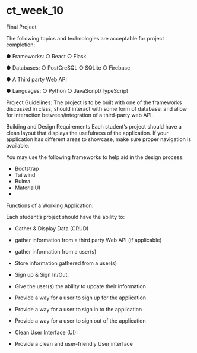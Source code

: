 # ct_week_10
Final Project

The following topics and technologies are acceptable for project completion: 

● Frameworks: 
○ React
○ Flask 

● Databases: 
○ PostGreSQL 
○ SQLite 
○ Firebase 

● A Third party Web API

● Languages: 
○ Python 
○ JavaScript/TypeScript 

Project Guidelines: 
The project is to be built with one of the frameworks discussed in class, should interact with some form of database, and allow for interaction between/integration of a third-party web API. 

Building and Design Requirements 
Each student’s project should have a clean layout that displays the usefulness of the application. If your application has different areas to showcase, make sure proper navigation is available.

You may use the following frameworks to help aid in the design process:
- Bootstrap 
- Tailwind 
- Bulma
- MaterialUI
- 
Functions of a Working Application:

Each student’s project should have the ability to: 
- Gather & Display Data (CRUD)
- gather information from a third party Web API (if applicable) 
- gather information from a user(s) 
- Store information gathered from a user(s)

- Sign up & Sign In/Out: 
- Give the user(s) the ability to update their information 
- Provide a way for a user to sign up for the application 
- Provide a way for a user to sign in to the application 
- Provide a way for a user to sign out of the application
 
- Clean User Interface (UI): 
- Provide a clean and user-friendly User interface 

